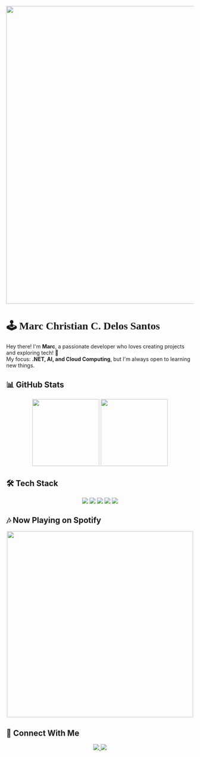 <p align="center">
  <img src="https://i.pinimg.com/originals/1c/4a/45/1c4a4596912277e7b3b209f1ccf49927.gif" width="800"/>
</p>

# 🕹️ <span style="font-family: 'Press Start 2P', cursive;">Marc Christian C. Delos Santos</span> 

Hey there! I'm **Marc**, a passionate developer who loves creating projects and exploring tech! 🚀  
My focus: **.NET, AI, and Cloud Computing**, but I'm always open to learning new things.  

## 📊 GitHub Stats

<p align="center"> <img height="180em" src="https://github-readme-stats.vercel.app/api?username=mowreee&show_icons=true&theme=merko" /> <img height="180em" src="https://github-readme-streak-stats.herokuapp.com/?user=mowreee&theme=merko" /> </p>

## 🛠️ Tech Stack

<p align="center"> <img src="https://img.shields.io/badge/C%23-239120?style=for-the-badge&logo=csharp&logoColor=white"/> 
                   <img src="https://img.shields.io/badge/.NET-512BD4?style=for-the-badge&logo=dotnet&logoColor=white"/> 
                   <img src="https://img.shields.io/badge/Visual%20Studio-5C2D91?style=for-the-badge&logo=visualstudio&logoColor=white"/> 
                   <img src="https://img.shields.io/badge/SQL%20Server-CC2927?style=for-the-badge&logo=microsoftsqlserver&logoColor=white"/> 
                   <img src="https://img.shields.io/badge/Docker-2496ED?style=for-the-badge&logo=docker&logoColor=white"/> 
</p>

## 🎶 Now Playing on Spotify

<p align="center"> <img src="https://spotify-recently-played-readme.vercel.app/api?user=31m2exjv3uwdl6dl2vb65mtotuau" width="500"/> </p>

## 🔗 Connect With Me
<p align="center">  
  <a href="https://www.facebook.com/dlsmcc/">  
    <img src="https://img.shields.io/badge/Facebook-1877F2?style=for-the-badge&logo=facebook&logoColor=white"/>  
  </a>  
  <a href="https://www.instagram.com/mcydls_/">  
    <img src="https://img.shields.io/badge/Twitter-1DA1F2?style=for-the-badge&logo=twitter&logoColor=white"/>  
  </a>  
</p>

